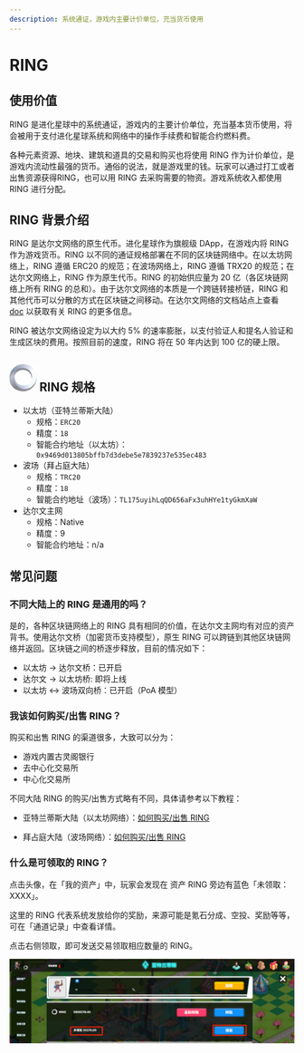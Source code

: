```yaml
---
description: 系统通证，游戏内主要计价单位，充当货币使用
---
```


# RING

## 使用价值

RING 是进化星球中的系统通证，游戏内的主要计价单位，充当基本货币使用，将会被用于支付进化星球系统和网络中的操作手续费和智能合约燃料费。

各种元素资源、地块、建筑和道具的交易和购买也将使用 RING 作为计价单位，是游戏内流动性最强的货币。通俗的说法，就是游戏里的钱。玩家可以通过打工或者出售资源获得RING，也可以用 RING 去采购需要的物资。游戏系统收入都使用 RING 进行分配。

## RING 背景介绍

RING 是达尔文网络的原生代币。进化星球作为旗舰级 DApp，在游戏内将 RING 作为游戏货币。RING 以不同的通证规格部署在不同的区块链网络中。在以太坊网络上，RING 遵循 ERC20 的规范；在波场网络上，RING 遵循 TRX20 的规范；在达尔文网络上，RING 作为原生代币。RING 的初始供应量为 20 亿（各区块链网络上所有 RING 的总和）。由于达尔文网络的本质是一个跨链转接桥链，RING 和其他代币可以分散的方式在区块链之间移动。在达尔文网络的文档站点上查看 [doc](https://docs.darwinia.network/docs/en/wiki-us-tokens) 以获取有关 RING 的更多信息。

RING 被达尔文网络设定为以大约 5% 的速率膨胀，以支付验证人和提名人验证和生成区块的费用。按照目前的速度，RING 将在 50 年内达到 100 亿的硬上限。

## ![KTON](../../.gitbook/assets/ringIcon.png) RING 规格

* 以太坊（亚特兰蒂斯大陆）
  * 规格：`ERC20`
  * 精度：`18`
  * 智能合约地址（以太坊）：`0x9469d013805bffb7d3debe5e7839237e535ec483`
* 波场（拜占庭大陆）
  * 规格：`TRC20`
  * 精度：`18`
  * 智能合约地址（波场）：`TL175uyihLqQD656aFx3uhHYe1tyGkmXaW`
* 达尔文主网
  * 规格：Native
  * 精度：9
  * 智能合约地址：n/a

## 常见问题

### 不同大陆上的 RING 是通用的吗？

是的，各种区块链网络上的 RING 具有相同的价值，在达尔文主网均有对应的资产背书。使用达尔文桥（加密货币支持模型），原生 RING 可以跨链到其他区块链网络并返回。区块链之间的桥逐步释放，目前的情况如下：

* 以太坊 -> 达尔文桥：已开启
* 达尔文 -> 以太坊桥: 即将上线
* 以太坊 <-> 波场双向桥：已开启（PoA 模型）

### 我该如何购买/出售 RING？ 

购买和出售 RING 的渠道很多，大致可以分为：

- 游戏内置古灵阁银行
- 去中心化交易所
- 中心化交易所

不同大陆 RING 的购买/出售方式略有不同，具体请参考以下教程：

- 亚特兰蒂斯大陆（以太坊网络）：[如何购买/出售 RING](/tutorials/atlantis-ethereum/how-to-buy-sell-ring.md)

- 拜占庭大陆（波场网络）：[如何购买/出售 RING](/tutorials/byzantine-tron/how-to-buy-sell-ring.md)


### 什么是可领取的 RING？

点击头像，在「我的资产」中，玩家会发现在 资产 RING 旁边有蓝色「未领取：XXXX」。

这里的 RING 代表系统发放给你的奖励，来源可能是氪石分成、空投、奖励等等，可在「通道记录」中查看详情。

点击右侧领取，即可发送交易领取相应数量的 RING。 

![Claim RING](../../.gitbook/assets/unclaimed-ring-cn.png)



